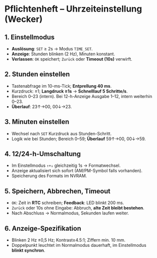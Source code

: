 # Pflichtenheft – Uhrzeiteinstellung (Wecker)

## 1. Einstellmodus
- **Auslösung**: `SET` ≥ 2s → Modus `TIME_SET`.
- **Anzeige**: Stunden blinken (2 Hz), Minuten konstant.
- **Verlassen**: `OK` speichert; `Zurück` oder **Timeout (10s)** verwirft.

## 2. Stunden einstellen
- Tastenabfrage im 10-ms-Tick; **Entprellung 40 ms**.
- Kurzdruck: ±1; **Langdruck ≥1s** → **Schnelllauf 5 Schritte/s**.
- Bereich 0–23 (intern). Bei 12-h-Anzeige Ausgabe 1–12, intern weiterhin 0–23.
- **Überlauf**: 23↑→00, 00↓→23.

## 3. Minuten einstellen
- Wechsel nach `SET` Kurzdruck aus Stunden-Schritt.
- Logik wie bei Stunden; Bereich 0–59; **Überlauf** 59↑→00, 00↓→59.

## 4. 12/24-h-Umschaltung
- Im Einstellmodus `↑+↓` gleichzeitig 1s → Formatwechsel.
- Anzeige aktualisiert sich sofort (AM/PM-Symbol falls vorhanden).
- Speicherung des Formats im NVRAM.

## 5. Speichern, Abbrechen, Timeout
- `OK`: Zeit in **RTC** schreiben; **Feedback**: LED blinkt 200 ms.
- `Zurück` oder 10s ohne Eingabe: Abbruch, **alte Zeit bleibt bestehen**.
- Nach Abschluss → Normalmodus, Sekunden laufen weiter.

## 6. Anzeige-Spezifikation
- Blinken 2 Hz ±0,5 Hz; Kontrast≥4.5:1; Ziffern min. 10 mm.
- Doppelpunkt leuchtet im Normalmodus dauerhaft, im Einstellmodus **blinkt synchron**.
